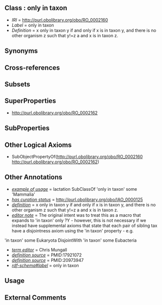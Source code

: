 
## Class : only in taxon

 * *IRI* = http://purl.obolibrary.org/obo/RO_0002160
 * *Label* = only in taxon
 * *Definition* = x only in taxon y if and only if x is in taxon y, and there is no other organism z such that y!=z a and x is in taxon z.

## Synonyms


## Cross-references


## Subsets


## SuperProperties

 * <http://purl.obolibrary.org/obo/RO_0002162>

## SubProperties


## Other Logical Axioms

 * SubObjectPropertyOf(<http://purl.obolibrary.org/obo/RO_0002160> <http://purl.obolibrary.org/obo/RO_0002162>)

## Other Annotations

 * *[example of usage](../../IAO/12/IAO_0000112.md)* = lactation SubClassOf 'only in taxon' some 'Mammalia'
 * *[has curation status](../../IAO/14/IAO_0000114.md)* = http://purl.obolibrary.org/obo/IAO_0000125
 * *[definition](../../IAO/15/IAO_0000115.md)* = x only in taxon y if and only if x is in taxon y, and there is no other organism z such that y!=z a and x is in taxon z.
 * *[editor note](../../IAO/16/IAO_0000116.md)* = The original intent was to treat this as a macro that expands to 'in taxon' only ?Y - however, this is not necessary if we instead have supplemental axioms that state that each pair of sibling tax have a disjointness axiom using the 'in taxon' property - e.g.

 'in taxon' some Eukaryota DisjointWith 'in taxon' some Eubacteria
 * *[term editor](../../IAO/17/IAO_0000117.md)* = Chris Mungall
 * *[definition source](../../IAO/19/IAO_0000119.md)* = PMID:17921072
 * *[definition source](../../IAO/19/IAO_0000119.md)* = PMID:20973947
 * *[rdf-schema#label](../../el/rdf-schema#label.md)* = only in taxon

## Usage


## External Comments

